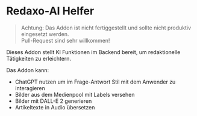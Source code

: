 # Redaxo-AI Helfer

> Achtung: Das Addon ist nicht fertiggestellt und sollte nicht produktiv eingesetzt werden.  
> Pull-Request sind sehr willkommen!

Dieses Addon stellt KI Funktionen im Backend bereit, um redaktionelle Tätigkeiten zu erleichtern.

Das Addon kann:
- ChatGPT nutzen um im Frage-Antwort Stil mit dem Anwender zu interagieren
- Bilder aus dem Medienpool mit Labels versehen
- Bilder mit DALL-E 2 generieren
- Artikeltexte in Audio übersetzen
